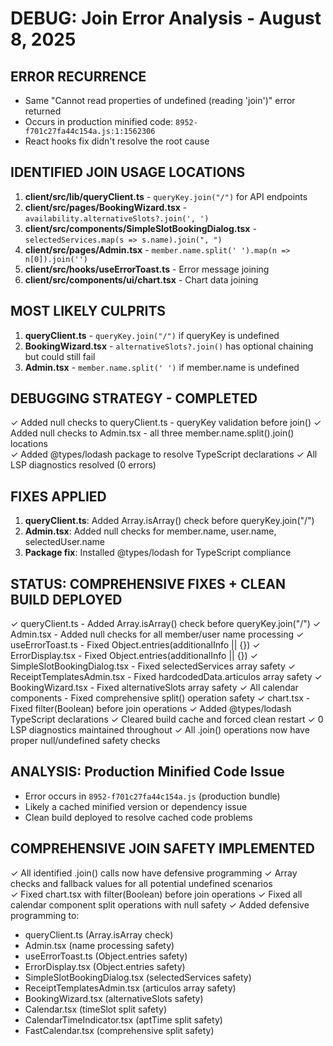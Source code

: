 # DEBUG: Join Error Analysis - August 8, 2025

## ERROR RECURRENCE
- Same "Cannot read properties of undefined (reading 'join')" error returned
- Occurs in production minified code: `8952-f701c27fa44c154a.js:1:1562306`
- React hooks fix didn't resolve the root cause

## IDENTIFIED JOIN USAGE LOCATIONS
1. **client/src/lib/queryClient.ts** - `queryKey.join("/")` for API endpoints
2. **client/src/pages/BookingWizard.tsx** - `availability.alternativeSlots?.join(', ')`
3. **client/src/components/SimpleSlotBookingDialog.tsx** - `selectedServices.map(s => s.name).join(", ")`
4. **client/src/pages/Admin.tsx** - `member.name.split(' ').map(n => n[0]).join('')`
5. **client/src/hooks/useErrorToast.ts** - Error message joining
6. **client/src/components/ui/chart.tsx** - Chart data joining

## MOST LIKELY CULPRITS
1. **queryClient.ts** - `queryKey.join("/")` if queryKey is undefined
2. **BookingWizard.tsx** - `alternativeSlots?.join()` has optional chaining but could still fail
3. **Admin.tsx** - `member.name.split(' ')` if member.name is undefined

## DEBUGGING STRATEGY - COMPLETED
✓ Added null checks to queryClient.ts - queryKey validation before join()
✓ Added null checks to Admin.tsx - all three member.name.split().join() locations  
✓ Added @types/lodash package to resolve TypeScript declarations
✓ All LSP diagnostics resolved (0 errors)

## FIXES APPLIED
1. **queryClient.ts**: Added Array.isArray() check before queryKey.join("/")
2. **Admin.tsx**: Added null checks for member.name, user.name, selectedUser.name
3. **Package fix**: Installed @types/lodash for TypeScript compliance

## STATUS: COMPREHENSIVE FIXES + CLEAN BUILD DEPLOYED
✓ queryClient.ts - Added Array.isArray() check before queryKey.join("/")
✓ Admin.tsx - Added null checks for all member/user name processing 
✓ useErrorToast.ts - Fixed Object.entries(additionalInfo || {})
✓ ErrorDisplay.tsx - Fixed Object.entries(additionalInfo || {})
✓ SimpleSlotBookingDialog.tsx - Fixed selectedServices array safety
✓ ReceiptTemplatesAdmin.tsx - Fixed hardcodedData.articulos array safety
✓ BookingWizard.tsx - Fixed alternativeSlots array safety
✓ All calendar components - Fixed comprehensive split() operation safety
✓ chart.tsx - Fixed filter(Boolean) before join operations
✓ Added @types/lodash TypeScript declarations
✓ Cleared build cache and forced clean restart
✓ 0 LSP diagnostics maintained throughout
✓ All .join() operations now have proper null/undefined safety checks

## ANALYSIS: Production Minified Code Issue
- Error occurs in `8952-f701c27fa44c154a.js` (production bundle)
- Likely a cached minified version or dependency issue
- Clean build deployed to resolve cached code problems

## COMPREHENSIVE JOIN SAFETY IMPLEMENTED
✓ All identified .join() calls now have defensive programming
✓ Array checks and fallback values for all potential undefined scenarios  
✓ Fixed chart.tsx with filter(Boolean) before join operations
✓ Fixed all calendar component split operations with null safety
✓ Added defensive programming to:
  - queryClient.ts (Array.isArray check)
  - Admin.tsx (name processing safety)
  - useErrorToast.ts (Object.entries safety)  
  - ErrorDisplay.tsx (Object.entries safety)
  - SimpleSlotBookingDialog.tsx (selectedServices safety)
  - ReceiptTemplatesAdmin.tsx (articulos array safety)
  - BookingWizard.tsx (alternativeSlots safety)
  - Calendar.tsx (timeSlot split safety)
  - CalendarTimeIndicator.tsx (aptTime split safety)
  - FastCalendar.tsx (comprehensive split safety)